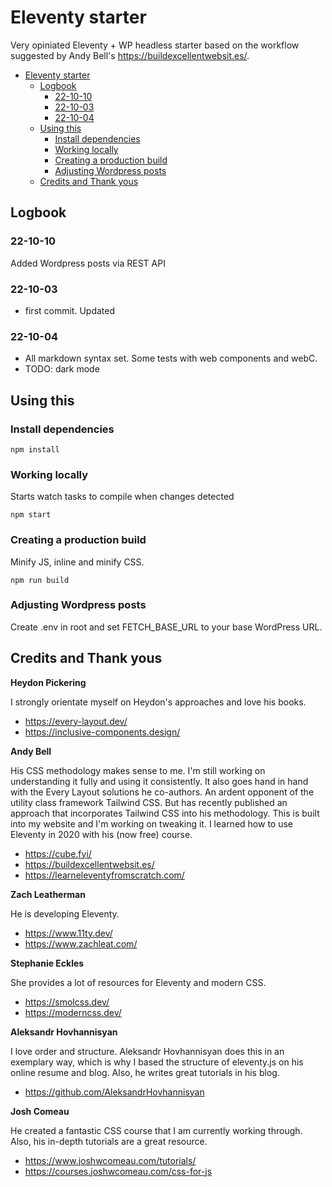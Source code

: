 # Eleventy starter

Very opiniated Eleventy + WP headless starter based on the workflow suggested by Andy Bell's <https://buildexcellentwebsit.es/>.

- [Eleventy starter](#eleventy-starter)
  - [Logbook](#logbook)
    - [22-10-10](#22-10-10)
    - [22-10-03](#22-10-03)
    - [22-10-04](#22-10-04)
  - [Using this](#using-this)
    - [Install dependencies](#install-dependencies)
    - [Working locally](#working-locally)
    - [Creating a production build](#creating-a-production-build)
    - [Adjusting Wordpress posts](#adjusting-wordpress-posts)
  - [Credits and Thank yous](#credits-and-thank-yous)

## Logbook

### 22-10-10

Added Wordpress posts via REST API

### 22-10-03

- first commit. Updated

### 22-10-04

- All markdown syntax set. Some tests with web components and webC.
- TODO: dark mode

## Using this

### Install dependencies

```
npm install
```

### Working locally

Starts watch tasks to compile when changes detected

```
npm start
```

### Creating a production build

Minify JS, inline and minify CSS.

```
npm run build
```

### Adjusting Wordpress posts

Create .env in root and set FETCH_BASE_URL to your base WordPress URL.

## Credits and Thank yous

**Heydon Pickering**

I strongly orientate myself on Heydon's approaches and love his books.

- https://every-layout.dev/
- https://inclusive-components.design/

**Andy Bell**

His CSS methodology makes sense to me. I'm still working on understanding it fully and using it consistently. It also goes hand in hand with the Every Layout solutions he co-authors. An ardent opponent of the utility class framework Tailwind CSS. But has recently published an approach that incorporates Tailwind CSS into his methodology. This is built into my website and I'm working on tweaking it.
I learned how to use Eleventy in 2020 with his (now free) course.

- https://cube.fyi/
- https://buildexcellentwebsit.es/
- https://learneleventyfromscratch.com/

**Zach Leatherman**

He is developing Eleventy.

- https://www.11ty.dev/
- https://www.zachleat.com/

**Stephanie Eckles**

She provides a lot of resources for Eleventy and modern CSS.

- https://smolcss.dev/
- https://moderncss.dev/

**Aleksandr Hovhannisyan**

I love order and structure. Aleksandr Hovhannisyan does this in an exemplary way, which is why I based the structure of eleventy.js on his online resume and blog. Also, he writes great tutorials in his blog.

- https://github.com/AleksandrHovhannisyan

**Josh Comeau**

He created a fantastic CSS course that I am currently working through. Also, his in-depth tutorials are a great resource.

- https://www.joshwcomeau.com/tutorials/
- https://courses.joshwcomeau.com/css-for-js
